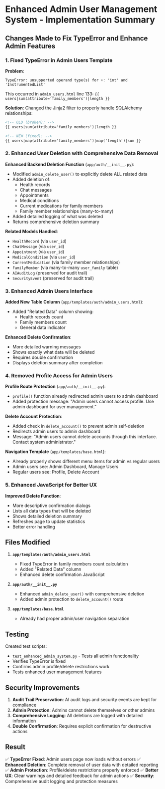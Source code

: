 # Enhanced Admin User Management System - Implementation Summary

## Changes Made to Fix TypeError and Enhance Admin Features

### 1. Fixed TypeError in Admin Users Template

**Problem**: 
```
TypeError: unsupported operand type(s) for +: 'int' and 'InstrumentedList'
```
This occurred in `admin_users.html` line 133: `{{ users|sum(attribute='family_members')|length }}`

**Solution**: 
Changed the Jinja2 filter to properly handle SQLAlchemy relationships:
```html
<!-- OLD (broken): -->
{{ users|sum(attribute='family_members')|length }}

<!-- NEW (fixed): -->
{{ users|map(attribute='family_members')|map('length')|sum }}
```

### 2. Enhanced User Deletion with Comprehensive Data Removal

**Enhanced Backend Deletion Function** (`app/auth/__init__.py`):
- Modified `admin_delete_user()` to explicitly delete ALL related data
- Added deletion of:
  - Health records
  - Chat messages  
  - Appointments
  - Medical conditions
  - Current medications for family members
  - Family member relationships (many-to-many)
- Added detailed logging of what was deleted
- Returns comprehensive deletion summary

**Related Models Handled**:
- `HealthRecord` (via `user_id`)
- `ChatMessage` (via `user_id`)
- `Appointment` (via `user_id`) 
- `MedicalCondition` (via `user_id`)
- `CurrentMedication` (via family member relationships)
- `FamilyMember` (via many-to-many `user_family` table)
- `AIAuditLog` (preserved for audit trail)
- `SecurityEvent` (preserved for audit trail)

### 3. Enhanced Admin Users Interface

**Added New Table Column** (`app/templates/auth/admin_users.html`):
- Added "Related Data" column showing:
  - Health records count
  - Family members count
  - General data indicator

**Enhanced Delete Confirmation**:
- More detailed warning messages
- Shows exactly what data will be deleted
- Requires double confirmation
- Displays deletion summary after completion

### 4. Removed Profile Access for Admin Users

**Profile Route Protection** (`app/auth/__init__.py`):
- `profile()` function already redirected admin users to admin dashboard
- Added protection message: "Admin users cannot access profile. Use admin dashboard for user management."

**Delete Account Protection**:
- Added check in `delete_account()` to prevent admin self-deletion
- Redirects admin users to admin dashboard
- Message: "Admin users cannot delete accounts through this interface. Contact system administrator."

**Navigation Template** (`app/templates/base.html`):
- Already properly shows different menu items for admin vs regular users
- Admin users see: Admin Dashboard, Manage Users
- Regular users see: Profile, Delete Account

### 5. Enhanced JavaScript for Better UX

**Improved Delete Function**:
- More descriptive confirmation dialogs
- Lists all data types that will be deleted
- Shows detailed deletion summary
- Refreshes page to update statistics
- Better error handling

## Files Modified

1. **`app/templates/auth/admin_users.html`**
   - Fixed TypeError in family members count calculation
   - Added "Related Data" column
   - Enhanced delete confirmation JavaScript

2. **`app/auth/__init__.py`**
   - Enhanced `admin_delete_user()` with comprehensive deletion
   - Added admin protection to `delete_account()` route

3. **`app/templates/base.html`**
   - Already had proper admin/user navigation separation

## Testing

Created test scripts:
- `test_enhanced_admin_system.py` - Tests all admin functionality
- Verifies TypeError is fixed
- Confirms admin profile/delete restrictions work
- Tests enhanced user management features

## Security Improvements

1. **Audit Trail Preservation**: AI audit logs and security events are kept for compliance
2. **Admin Protection**: Admins cannot delete themselves or other admins
3. **Comprehensive Logging**: All deletions are logged with detailed information
4. **Double Confirmation**: Requires explicit confirmation for destructive actions

## Result

✅ **TypeError Fixed**: Admin users page now loads without errors
✅ **Enhanced Deletion**: Complete removal of user data with detailed reporting  
✅ **Admin Protection**: Profile/delete restrictions properly enforced
✅ **Better UX**: Clear warnings and detailed feedback for admin actions
✅ **Security**: Comprehensive audit logging and protection measures

